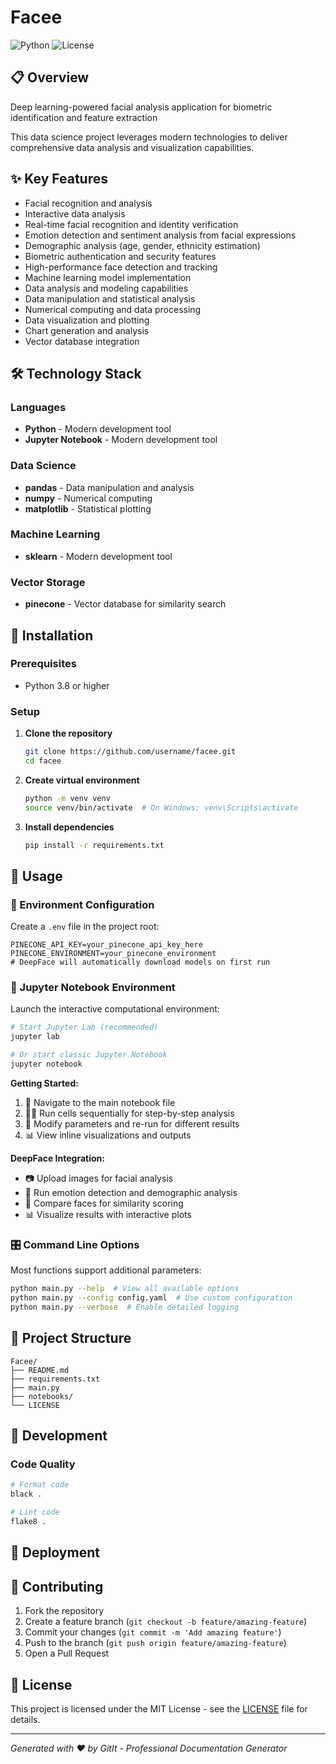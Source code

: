# Facee

![Python](https://img.shields.io/badge/python-3.8+-blue.svg) ![License](https://img.shields.io/badge/license-MIT-blue.svg)

## 📋 Overview

Deep learning-powered facial analysis application for biometric identification and feature extraction

This data science project leverages modern technologies to deliver comprehensive data analysis and visualization capabilities.

## ✨ Key Features

- Facial recognition and analysis
- Interactive data analysis
- Real-time facial recognition and identity verification
- Emotion detection and sentiment analysis from facial expressions
- Demographic analysis (age, gender, ethnicity estimation)
- Biometric authentication and security features
- High-performance face detection and tracking
- Machine learning model implementation
- Data analysis and modeling capabilities
- Data manipulation and statistical analysis
- Numerical computing and data processing
- Data visualization and plotting
- Chart generation and analysis
- Vector database integration

## 🛠️ Technology Stack

### Languages
- **Python** - Modern development tool
- **Jupyter Notebook** - Modern development tool

### Data Science
- **pandas** - Data manipulation and analysis
- **numpy** - Numerical computing
- **matplotlib** - Statistical plotting

### Machine Learning
- **sklearn** - Modern development tool

### Vector Storage
- **pinecone** - Vector database for similarity search

## 🚀 Installation

### Prerequisites

- Python 3.8 or higher

### Setup

1. **Clone the repository**
   ```bash
   git clone https://github.com/username/facee.git
   cd facee
   ```

2. **Create virtual environment**
   ```bash
   python -m venv venv
   source venv/bin/activate  # On Windows: venv\Scripts\activate
   ```

3. **Install dependencies**
   ```bash
   pip install -r requirements.txt
   ```

## 🚀 Usage

### 🔑 Environment Configuration

Create a `.env` file in the project root:

```env
PINECONE_API_KEY=your_pinecone_api_key_here
PINECONE_ENVIRONMENT=your_pinecone_environment
# DeepFace will automatically download models on first run
```

### 📓 Jupyter Notebook Environment

Launch the interactive computational environment:

```bash
# Start Jupyter Lab (recommended)
jupyter lab

# Or start classic Jupyter Notebook
jupyter notebook
```

**Getting Started:**
1. 📂 Navigate to the main notebook file
2. 🏃‍♂️ Run cells sequentially for step-by-step analysis
3. 🔄 Modify parameters and re-run for different results
4. 📊 View inline visualizations and outputs

**DeepFace Integration:**
- 📷 Upload images for facial analysis
- 🎯 Run emotion detection and demographic analysis
- 👥 Compare faces for similarity scoring
- 📊 Visualize results with interactive plots

### 🎛️ Command Line Options

Most functions support additional parameters:

```bash
python main.py --help  # View all available options
python main.py --config config.yaml  # Use custom configuration
python main.py --verbose  # Enable detailed logging
```

## 📁 Project Structure

```
Facee/
├── README.md
├── requirements.txt
├── main.py
├── notebooks/
└── LICENSE
```

## 🔧 Development

### Code Quality

```bash
# Format code
black .

# Lint code
flake8 .
```

## 🚀 Deployment

## 🤝 Contributing

1. Fork the repository
2. Create a feature branch (`git checkout -b feature/amazing-feature`)
3. Commit your changes (`git commit -m 'Add amazing feature'`)
4. Push to the branch (`git push origin feature/amazing-feature`)
5. Open a Pull Request

## 📄 License

This project is licensed under the MIT License - see the [LICENSE](LICENSE) file for details.

---

*Generated with ❤️ by GitIt - Professional Documentation Generator*
